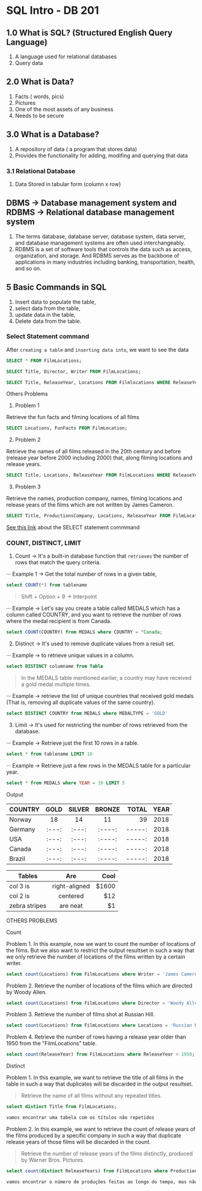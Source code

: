 # SQL Intro - DB 201

## 1.0 What is SQL? (Structured English Query Language)
1. A language used for relational databases
2. Query data 

## 2.0 What is Data?
1. Facts ( words, pics)
2. Pictures
3. One of the most assets of any business
4. Needs to be secure

## 3.0 What is a Database?
1. A repository of data ( a program that stores data)
2. Provides the functionality for adding, modifing and querying that data

### 3.1 Relational Database
1. Data Stored in tabular form (column x row)

## DBMS -> Database management system and RDBMS -> Relational database management system
1. The terms database, database server, database system, data server, and database management systems are often used interchangeably.
2. RDBMS is a set of software tools that controls the data such as access, organization, and storage. And RDBMS serves as the backbone of applications in many industries including banking, transportation, health, and so on.

## 5 Basic Commands in SQL
1. Insert data to populate the table,
2. select data from the table,
3. update data in the table,
4. Delete data from the table.

### Select Statement command
After `creating a table` and `inserting data into`, we want to see the data

``` sql
SELECT * FROM FilmLocations;

SELECT Title, Director, Writer FROM FilmLocations;

SELECT Title, ReleaseYear, Locations FROM Filmlocations WHERE ReleaseYear >= 2001;
```
Others Problems

1. Problem 1

Retrieve the fun facts and filming locations of all films

```sql
SELECT Locations, FunFacts FROM FilmLocation;
```
2. Problem 2

Retrieve the names of all films released in the 20th century and before (release year before 2000 including 2000) that, along filming locations and release years.

```sql
SELECT Title, Locations, ReleaseYear FROM FilmLocations WHERE ReleaseYear <== 2000; 
```
3. Problem 3

Retrieve the names, production company, names, filming locations and release years of the films which are not written by James Cameron.

```sql
SELECT Title, ProductionsCompany, Locations, ReleaseYear FROM FilmLocations WHERE Writer <> "James Cameron"; 
```
[See this link](https://labs.cognitiveclass.ai/tools/datasette/?datasette_path=%2F-%2Fadd-datasets%2F%3Fpath%3D%2Fresources%2Fdatasette%2Fcoursera%2FDB0201EN%2Flab1%2FSanFranciscoFilmLocations.sqlite&md_instructions_url=https%3A%2F%2Fcf-courses-data.s3.us.cloud-object-storage.appdomain.cloud%2FIBMDeveloperSkillsNetwork-DB0201EN-SkillsNetwork%2Flabs%2FLabs_Coursera_V5%2Flabs%2FLab%2520-%2520Basics%2520of%2520SQL%2520SELECT%2520Statement%2Finstructional-labs.md&lti=true) about the SELECT statement commmand

 ### COUNT, DISTINCT, LIMIT
 1. Count -> It's a built-in database function that `retrieves` the number of rows that match the query criteria.
 
··· Example 1 -> Get the total number of rows in a given table,
 ``` sql
 select COUNT(*) from tablename
 ```
 > Shift + Option + 9 -> Interpoint 
 
 ··· Example -> Let's say you create a table called MEDALS which has a column called COUNTRY, and you want to retrieve the number of rows where the medal recipient is from Canada.
 ``` sql
 select COUNT(COUNTRY) from MEDALS where COUNTRY = "Canada; 
 
 ```
2. Distinct -> It's used to remove duplicate values from a result set.

 ··· Example -> to retrieve unique values in a column.
 ```sql
 select DISTINCT columname from Table
```
> In the MEDALS table mentioned earlier, a country may have received a gold medal multiple times.

··· Example -> retrieve the list of unique countries that received gold medals (That is, removing all duplicate values of the same country).
```sql
select DISTINCT COUNTRY from MEDALS where MEDALTYPE = 'GOLD'
```
3. Limit -> It's used for restricting the number of rows retrieved from the database.

··· Example -> Retrieve just the first 10 rows in a table.

```sql
select * from tablename LIMIT 10
```
··· Example -> Retrieve just a few rows in the MEDALS table for a particular year.

```sql 
select * from MEDALS where YEAR = 10 LIMIT 5
```
Output

| COUNTRY      | GOLD  | SILVER | BRONZE | TOTAL   | YEAR  |
| ------------ | :---: | :---:  | :----: | -----:  | :---: |
| Norway       | 18    | 14     | 11     | 39      | 2018  |
| Germany      | :---: | :---:  | :----: | -----:  | 2018  |
| USA          | :---: | :---:  | :----: | -----:  | 2018  |
| Canada       | :---: | :---:  | :----: | -----:  | 2018  |
| Brazil       | :---: | :---:  | :----: | -----:  | 2018  |


| Tables        | Are           | Cool  |
| ------------- |:-------------:| -----:|
| col 3 is      | right-aligned | $1600 |
| col 2 is      | centered      |   $12 |
| zebra stripes | are neat      |    $1 |

OTHERS PROBLEMS

Count 

Problem 1. In this example, now we want to count the number of locations of the films. But we also want to restrict the output resultset in such a way that we only retrieve the number of locations of the films written by a certain writer.

``` sql
select count(Locations) from FilmLocations where Writer = 'James Cameron'; 
```

Problem 2. Retrieve the number of locations of the films which are directed by Woody Allen.
``` sql
select count(Locations) from FilmLocations where Director = 'Woody Allen'; 
```

Problem 3. Retrieve the number of films shot at Russian Hill.
``` sql
select count(Locations) from FilmLocations where Locations = 'Russian Hill'; 
```
Problem 4. Retrieve the number of rows having a release year older than 1950 from the "FilmLocations" table.
``` sql
select count(ReleaseYear) from FilmLocations where ReleaseYear < 1950; 
```

Distinct

Problem 1. In this example, we want to retrieve the title of all films in the table in such a way that duplicates will be discarded in the output resultset.
> Retrieve the name of all films without any repeated titles.

```sql
select distinct Title from FilmLocations;

vamos encontrar uma tabela com os títulos não repetidos
```

Problem 2. In this example, we want to retrieve the count of release years of the films produced by a specific company in such a way that duplicate release years of those films will be discarded in the count.
> Retrieve the number of release years of the films distinctly, produced by Warner Bros. Pictures.

```sql
select count(distinct ReleaseYears) from FilmLocations where ProductionCompany = "Warner Bros.";

vamos encontrar o número de produções feitas ao longo do tempo, mas não contará as produções duplicadas de anos
```


